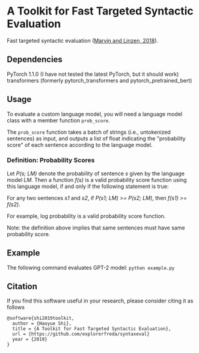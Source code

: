 # A Toolkit for Fast Targeted Syntactic Evaluation
Fast targeted syntactic evaluation ([Marvin and Linzen, 2018](https://www.aclweb.org/anthology/D18-1151)). 

## Dependencies
PyTorch 1.1.0 (I have not tested the latest PyTorch, but it should work) <br>
transformers (formerly pytorch_transformers and pytorch_pretrained_bert)

## Usage
To evaluate a custom language model, you will need a language model class with a member function `prob_score`.

The `prob_score` function takes a batch of strings (i.e., untokenized sentences) as input, and outputs a list of float indicating the "probability score" of each sentence according to the language model. 

### Definition: Probability Scores
Let *P(s; LM)* denote the probability of sentence *s* given by the language model *LM*. Then a function *f(s)* is a valid probability score function using this language model, if and only if the following statement is true:

For any two sentences *s1* and *s2*, if *P(s1; LM) >= P(s2; LM)*, then *f(s1) >= f(s2)*. 

For example, log probability is a valid probability score function. 

Note: the definition above implies that same sentences must have same probability score. 

## Example
The following command evaluates GPT-2 model:
``` python example.py ```


## Citation
If you find this software useful in your research, please consider citing it as follows
```
@software{shi2019toolkit,
  author = {Haoyue Shi},
  title = {A Toolkit for Fast Targeted Syntactic Evaluation},
  url = {https://github.com/explorerfreda/syntaxeval}
  year = {2019}
}
```
